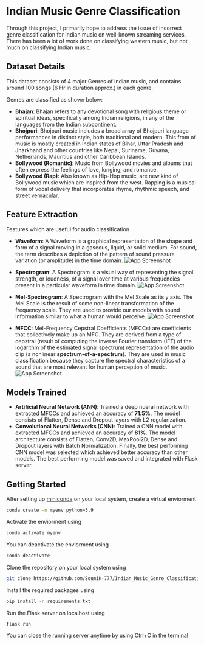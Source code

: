 
# Indian Music Genre Classification

Through this project, I primarily hope to address the issue of incorrect genre classification for Indian music on well-known streaming services. There has been a lot of work done on classifying western music, but not much on classifying Indian music.

## Dataset Details

This dataset consists of 4 major Genres of Indian music, and contains around 100 songs (6 Hr in duration approx.) in each genre.

Genres are classified as shown below:

- **Bhajan**: Bhajan refers to any devotional song with religious theme or spiritual ideas, specifically among Indian religions, in any of the languages from the Indian subcontinent.
- **Bhojpuri**: Bhojpuri music includes a broad array of Bhojpuri language performances in distinct style, both traditional and modern. This from of music is mostly created in Indian states of Bihar, Uttar Pradesh and Jharkhand and other countries like Nepal, Suriname, Guyana, Netherlands, Mauritius and other Caribbean Islands.
- **Bollywood (Romantic)**: Music from Bollywood movies and albums that often express the feelings of love, longing, and romance.
- **Bollywood (Rap)**: Also known as Hip-Hop music, are new kind of Bollywood music which are inspired from the west. Rapping is a musical form of vocal delivery that incorporates rhyme, rhythmic speech, and street vernacular.

## Feature Extraction

Features which are useful for audio classification

- **Waveform**: A Waveform is a graphical representation of the shape and form of a signal moving in a gaseous, liquid, or solid medium. For sound, the term describes a depiction of the pattern of sound pressure variation (or amplitude) in the time domain.
![App Screenshot](https://i.stack.imgur.com/umKrW.png)

- **Spectrogram**: A Spectrogram is a visual way of representing the signal strength, or loudness, of a signal over time at various frequencies present in a particular waveform in time domain. 
![App Screenshot](https://upload.wikimedia.org/wikipedia/commons/thumb/c/c5/Spectrogram-19thC.png/640px-Spectrogram-19thC.png)

- **Mel-Spectrogram**: A Spectrogram with the Mel Scale as its y axis. The Mel Scale is the result of some non-linear transformation of the frequency scale. They are used to provide our models with sound information similar to what a human would perceive.
![App Screenshot](https://miro.medium.com/v2/resize:fit:1182/1*OOTqBsjpuXyfYJVdPxWtBA.png)

- **MFCC**: Mel-Frequency Cepstral Coefficients (MFCCs) are coefficients that collectively make up an MFC. They are derived from a type of cepstral (result of computing the inverse Fourier transform (IFT) of the logarithm of the estimated signal spectrum) representation of the audio clip (a nonlinear **spectrum-of-a-spectrum**). They are used in music classification because they capture the spectral characteristics of a sound that are most relevant for human perception of music.
![App Screenshot](https://i.stack.imgur.com/q8YfI.png)

## Models Trained

- **Artificial Neural Network (ANN)**: Trained a deep nueral network with extracted MFCCs and achieved an accuracy of **71.5%**. The model consists of Flatten, Dense and Dropout layers with L2 regularization.
- **Convolutional Neural Networks (CNN)**: Trained a CNN model with extracted MFCCs and achieved an accuracy of **81%**. The model architecture consists of Flatten, Conv2D, MaxPool2D, Dense and Dropout layers with Batch Normalization.
Finally, the best performing CNN model was selected which achieved better accuracy than other models. The best performing model was saved and integrated 
with Flask server.

## Getting Started

After setting up [miniconda](https://docs.conda.io/en/latest/miniconda.html) on your local system, create a virtual enviorment
```sh
conda create -n myenv python=3.9
``` 
Activate the enviorment using
```sh
conda activate myenv
``` 
You can deactivate the enviorment using
```sh
conda deactivate
``` 
Clone the repository on your local system using
```sh
git clone https://github.com/SoumiK-777/Indian_Music_Genre_Classification.git
``` 
Install the required packages using
```sh
pip install -r requirements.txt
``` 
Run the Flask server on localhost using
```sh
flask run
``` 
You can close the running server anytime by using Ctrl+C in the terminal
